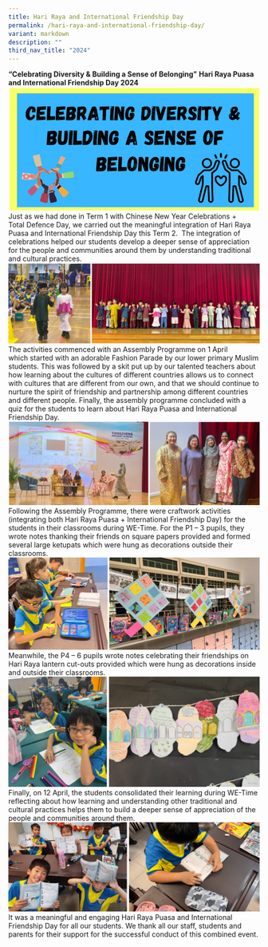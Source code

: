 ```yaml
---
title: Hari Raya and International Friendship Day
permalink: /hari-raya-and-international-friendship-day/
variant: markdown
description: ""
third_nav_title: "2024"
---
```

**“Celebrating Diversity & Building a Sense of Belonging”**
**Hari Raya Puasa and International Friendship Day 2024**
![](/images/2024%20Events/2024%20Hari%20Raya%20IFD/1.png)
Just as we had done in Term 1 with Chinese New Year Celebrations + Total Defence Day, we carried out the meaningful integration of Hari Raya Puasa and International Friendship Day this Term 2.  The integration of celebrations helped our students develop a deeper sense of appreciation for the people and communities around them by understanding traditional and cultural practices.
![](/images/2024%20Events/2024%20Hari%20Raya%20IFD/2.png)
The activities commenced with an Assembly Programme on 1 April which started with an adorable Fashion Parade by our lower primary Muslim students. This was followed by a skit put up by our talented teachers about how learning about the cultures of different countries allows us to connect with cultures that are different from our own, and that we should continue to nurture the spirit of friendship and partnership among different countries and different people. Finally, the assembly programme concluded with a quiz for the students to learn about Hari Raya Puasa and International Friendship Day.
![](/images/2024%20Events/2024%20Hari%20Raya%20IFD/3.png)
Following the Assembly Programme, there were craftwork activities (integrating both Hari Raya Puasa + International Friendship Day) for the students in their classrooms during WE-Time. For the P1 – 3 pupils, they wrote notes thanking their friends on square papers provided and formed several large ketupats which were hung as decorations outside their classrooms.
![](/images/2024%20Events/2024%20Hari%20Raya%20IFD/4.png)
Meanwhile, the P4 – 6 pupils wrote notes celebrating their friendships on Hari Raya lantern cut-outs provided which were hung as decorations inside and outside their classrooms.
![](/images/2024%20Events/2024%20Hari%20Raya%20IFD/5.png)
Finally, on 12 April, the students consolidated their learning during WE-Time reflecting about how learning and understanding other traditional and cultural practices helps them to build a deeper sense of appreciation of the people and communities around them.
![](/images/2024%20Events/2024%20Hari%20Raya%20IFD/6.png)
It was a meaningful and engaging Hari Raya Puasa and International Friendship Day for all our students. We thank all our staff, students and parents for their support for the successful conduct of this combined event.